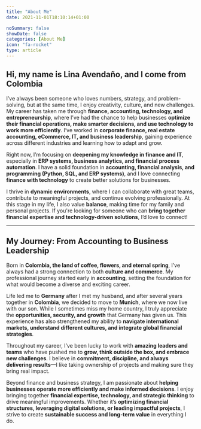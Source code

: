 ```yaml
---
title: "About Me"
date: 2021-11-01T18:10:14+01:00

noSummary: false
showDate: false
categories: [About Me]
icon: "fa-rocket"
type: article
---
```


## Hi, my name is Lina Avendaño, and I come from Colombia

I’ve always been someone who loves numbers, strategy, and problem-solving, but at the same time, I enjoy creativity, culture, and new challenges. My career has taken me through **finance, accounting, technology, and entrepreneurship**, where I’ve had the chance to help businesses **optimize their financial operations, make smarter decisions, and use technology to work more efficiently**. I’ve worked in **corporate finance, real estate accounting, eCommerce, IT, and business leadership**, gaining experience across different industries and learning how to adapt and grow.

Right now, I’m focusing on **deepening my knowledge in finance and IT**, especially in **ERP systems, business analytics, and financial process automation**. I have a solid foundation in **accounting, financial analysis, and programming (Python, SQL, and ERP systems)**, and I love connecting **finance with technology** to create better solutions for businesses.

I thrive in **dynamic environments**, where I can collaborate with great teams, contribute to meaningful projects, and continue evolving professionally. At this stage in my life, I also value **balance**, making time for my family and personal projects. If you're looking for someone who can **bring together financial expertise and technology-driven solutions**, I’d love to connect!

---

## My Journey: From Accounting to Business Leadership

Born in **Colombia, the land of coffee, flowers, and eternal spring**, I’ve always had a strong connection to both **culture and commerce**. My professional journey started early in **accounting**, setting the foundation for what would become a diverse and exciting career.

Life led me to **Germany** after I met my husband, and after several years together in **Colombia**, we decided to move to **Munich**, where we now live with our son. While I sometimes miss my home country, I truly appreciate the **opportunities, security, and growth** that Germany has given us. This experience has also strengthened my ability to **navigate international markets, understand different cultures, and integrate global financial strategies**.

Throughout my career, I’ve been lucky to work with **amazing leaders and teams** who have pushed me to **grow, think outside the box, and embrace new challenges**. I believe in **commitment, discipline, and always delivering results**—I like taking ownership of projects and making sure they bring real impact.

Beyond finance and business strategy, I am passionate about **helping businesses operate more efficiently and make informed decisions**. I enjoy bringing together **financial expertise, technology, and strategic thinking** to drive meaningful improvements. Whether it’s **optimizing financial structures, leveraging digital solutions, or leading impactful projects**, I strive to create **sustainable success and long-term value** in everything I do.






